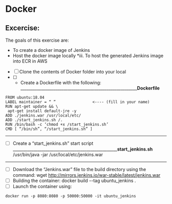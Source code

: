 # Docker

## Excercise:

The goals of this exercise are:

* To create a docker image of Jenkins 
* Host the docker image locally
*iii. To host the generated Jenkins image into ECR in AWS

- [ ] Clone the contents of Docker folder into your local 
- [ ] - Create a Dockerfile with the following:
_____________________________________________________________Dockerfile____

```
FROM ubuntu:18.04
LABEL maintainer = “ ”                <---- (fill in your name)
RUN apt-get update && \
 apt-get install default-jre -y
ADD ./jenkins.war /usr/local/etc/
ADD ./start_jenkins.sh /.
RUN /bin/bash -c ‘chmod +x /start_jenkins.sh’
CMD [ “/bin/sh”, “/start_jenkins.sh” ]
```

____________________________________________________________________________


- [ ] Create a “start_jenkins.sh” start script
_______________________________________________________start_jenkins.sh____
/usr/bin/java -jar /usr/local/etc/jenkins.war
____________________________________________________________________________
- [ ] Download the “Jenkins.war” file to the build directory using the command:
wget http://mirrors.jenkins.io/war-stable/latest/jenkins.war
- [ ] Building the container:
docker build --tag ubuntu_jenkins .
- [ ] Launch the container using:

```
docker run -p 8080:8080 -p 50000:50000 -it ubuntu_jenkins
```

